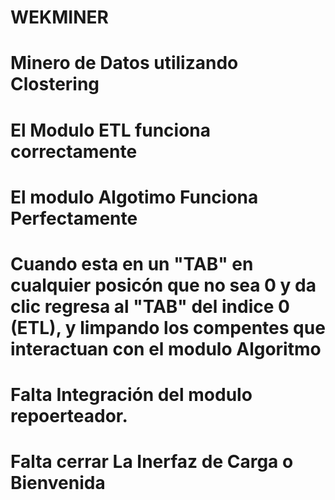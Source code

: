 # WEKMINER
# Minero de Datos utilizando Clostering
# El Modulo ETL funciona correctamente
# El modulo Algotimo Funciona Perfectamente
# Cuando esta en un "TAB" en cualquier posicón que no sea 0 y da clic regresa al "TAB" del indice 0 (ETL), y limpando los compentes que interactuan con el modulo Algoritmo



# Falta Integración del modulo repoerteador.
# Falta cerrar La Inerfaz de Carga o Bienvenida
